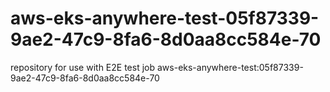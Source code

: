 # aws-eks-anywhere-test-05f87339-9ae2-47c9-8fa6-8d0aa8cc584e-70
repository for use with E2E test job aws-eks-anywhere-test:05f87339-9ae2-47c9-8fa6-8d0aa8cc584e-70
